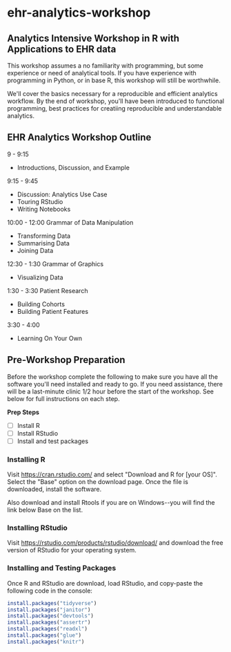 # ehr-analytics-workshop
## Analytics Intensive Workshop in R with Applications to EHR data

This workshop assumes a no familiarity with programming, but some experience or need of analytical tools. If you have experience with programming in Python, or in base R, this workshop will still be worthwhile.

We'll cover the basics necessary for a reproducible and efficient analytics workflow. By the end of workshop, you'll have been introduced to functional programming, best practices for creatiing reproducible and understandable analytics.

## EHR Analytics Workshop Outline

9 - 9:15
- Introductions, Discussion, and Example

9:15 - 9:45
- Discussion: Analytics Use Case
- Touring RStudio
- Writing Notebooks

10:00 - 12:00
Grammar of Data Manipulation
- Transforming Data
- Summarising Data
- Joining Data

12:30 - 1:30
Grammar of Graphics
- Visualizing Data

1:30 - 3:30
Patient Research
- Building Cohorts
- Building Patient Features

3:30 - 4:00
- Learning On Your Own

## Pre-Workshop Preparation

Before the workshop complete the following to make sure you have all the software you'll need installed and ready to go. If you need assistance, there will be a last-minute clinic 1/2 hour before the start of the workshop. See below for full instructions on each step.

**Prep Steps**

- [ ] Install R
- [ ] Install RStudio
- [ ] Install and test packages 

### Installing R

Visit https://cran.rstudio.com/ and select "Download and R for [your OS]". Select the "Base" option on the download page.  Once the file is downloaded, install the software.   

Also download and install Rtools if you are on Windows--you will find the link below Base on the list.

### Installing RStudio

Visit https://rstudio.com/products/rstudio/download/ and download the free version of RStudio for your operating system. 

### Installing and Testing Packages

Once R and RStudio are download, load RStudio, and copy-paste the following code in the console:

```r
install.packages("tidyverse")
install.packages("janitor")
install.packages("devtools")
install.packages("assertr")
install.packages("readxl")
install.packages("glue")
install.packages("knitr")
```
